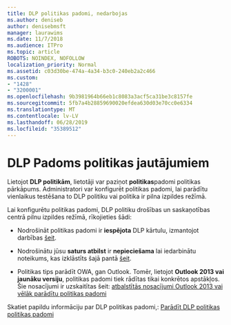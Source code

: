 ```yaml
---
title: DLP politikas padomi, nedarbojas
ms.author: deniseb
author: denisebmsft
manager: laurawims
ms.date: 11/7/2018
ms.audience: ITPro
ms.topic: article
ROBOTS: NOINDEX, NOFOLLOW
localization_priority: Normal
ms.assetid: c03d30be-474a-4a34-b3c0-240eb2a2c466
ms.custom:
- "1428"
- "3200001"
ms.openlocfilehash: 9b3981964b66eb1c8083a3acf5ca31be3c8157fe
ms.sourcegitcommit: 5fb7a4b28859690020efdea630d03e70cc0e6334
ms.translationtype: MT
ms.contentlocale: lv-LV
ms.lasthandoff: 06/28/2019
ms.locfileid: "35389512"
---
```

# <a name="dlp-policy-tip-issues"></a>DLP Padoms politikas jautājumiem

Lietojot **DLP politikām**, lietotāji var paziņot **politikas**padomi politikas pārkāpums. Administratori var konfigurēt politikas padomi, lai parādītu vienlaikus testēšana to DLP politiku vai politika ir pilna izpildes režīmā.
  
Lai konfigurētu politikas padomi, DLP politiku drošības un saskaņotības centrā pilnu izpildes režīmā, rīkojieties šādi:
  
- Nodrošināt politikas padomi ir **iespējota** DLP kārtulu, izmantojot darbības [šeit](https://docs.microsoft.com/office365/securitycompliance/use-notifications-and-policy-tips).

- Nodrošinātu jūsu **saturs atbilst** ir **nepieciešama** lai iedarbinātu noteikums, kas izklāstīts šajā pantā [šeit](https://docs.microsoft.com/office365/securitycompliance/what-the-sensitive-information-types-look-for).

- Politikas tips parādīt OWA, gan Outlook. Tomēr, lietojot **Outlook 2013 vai jaunāku versiju**, politikas padomi tiek rādītas tikai konkrētos apstākļos. Šie nosacījumi ir uzskaitītas šeit: [atbalstītās nosacījumi Outlook 2013 vai vēlāk parādītu politikas padomi](https://docs.microsoft.com/office365/securitycompliance/use-notifications-and-policy-tips#outlook-2013-and-later-supports-showing-policy-tips-for-only-some-conditions)

Skatiet papildu informāciju par DLP politikas padomi,: [Parādīt DLP politikas politikas padomi](https://docs.microsoft.com/office365/securitycompliance/use-notifications-and-policy-tips)
  